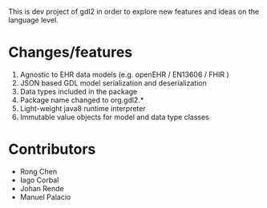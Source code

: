 This is dev project of gdl2 in order to explore new features and ideas on the language level.

# Changes/features
1. Agnostic to EHR data models (e.g. openEHR / EN13606 / FHIR )
1. JSON based GDL model serialization and deserialization
1. Data types included in the package 
1. Package name changed to org.gdl2.*
1. Light-weight java8 runtime interpreter
1. Immutable value objects for model and data type classes 

# Contributors
- Rong Chen
- Iago Corbal
- Johan Rende
- Manuel Palacio